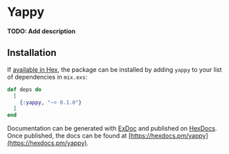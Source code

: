 # Yappy

**TODO: Add description**

## Installation

If [available in Hex](https://hex.pm/docs/publish), the package can be installed
by adding `yappy` to your list of dependencies in `mix.exs`:

```elixir
def deps do
  [
    {:yappy, "~> 0.1.0"}
  ]
end
```

Documentation can be generated with [ExDoc](https://github.com/elixir-lang/ex_doc)
and published on [HexDocs](https://hexdocs.pm). Once published, the docs can
be found at [https://hexdocs.pm/yappy](https://hexdocs.pm/yappy).

